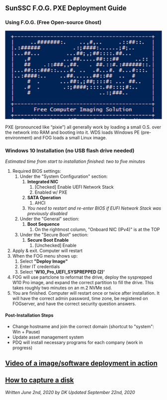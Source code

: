 ## SunSSC F.O.G. PXE Deployment Guide
### Using F.O.G. (Free Open-source Ghost)
![FOG](./maxresdefault.jpg)

PXE (pronounced like “pixie”) all generally work by loading a small O.S. over the network into RAM and booting into it. WDS loads Windows PE (pre-environment) and FOG loads a small Linux image.

### Windows 10 Installation (no USB flash drive needed)
_Estimated time from start to installation finished: two to five minutes_

1. Required BIOS settings:
   1. Under the "System Configuration" section:
      1. **Integrated NIC**
	     1. [Checked] Enable UEFI Network Stack
		 2. Enabled w/ PXE
      2. **SATA Operation**
	     1. AHCI
	  3. *You need to restart and re-enter BIOS if EUFI Network Stack was previously disabled*
   2. Under the "General" section:
      1. **Boot Sequence**
	     1. On the rightmost column, "Onboard NIC (IPv4)" is at the TOP
   3. Under the "Secure Boot" section:
      1. **Secure Boot Enable**
	     1. [Unchecked] Enable
2. Apply & exit. Computer will restart
3. When the FOG menu shows up:
   1. Select **"Deploy Image"**
   2. Enter IT credentials
   3. Select **'W10_Pro_UEFI_SYSPREPPED (2)'**
4. FOG will use partclone to reformat the drive, deploy the sysprepped W10 Pro image, and expand the correct partition to fill the drive. This takes roughly two minutes on an m.2 NVMe ssd.
5. You are finished. Computer will restart once or twice after installation. It will have the correct admin password, time zone, be registered on FOGserver, and have the correct security question answers.

#### Post-Installation Steps
- Change hostname and join the correct domain (shortcut to "system": Win + Pause)
- Update asset management system
- PDQ will install necessary programs for each company (work in progress)


## [Video of a image/software deployment in action](https://web.microsoftstream.com/video/e0257dac-b739-4541-8de1-fa4f72231292)
## [How to capture a disk](./capture.md)

_Written June 2nd, 2020 by DK_
_Updated September 22nd, 2020_
